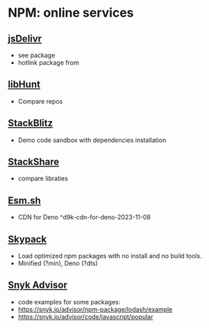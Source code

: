 # NPM: online services

## [jsDelivr](https://jsdelivr.com)

- see package
- hotlink package from
## [libHunt](https://libhunt.com)

- Compare repos

## [StackBlitz](https://stackblitz.com)

- Demo code sandbox with dependencies installation

## [StackShare](https://stackshare.io)

- compare libraties

## [Esm.sh](https://esm.sh)

- CDN for Deno ^d9k-cdn-for-deno-2023-11-08

## [Skypack](https://www.skypack.dev/)

- Load optimized npm packages with no install and no build tools.
- Minified (?min), Deno (?dts)

## [Snyk Advisor](https://snyk.io/advisor)

- code examples for some packages:
- https://snyk.io/advisor/npm-package/lodash/example
- https://snyk.io/advisor/code/javascript/popular